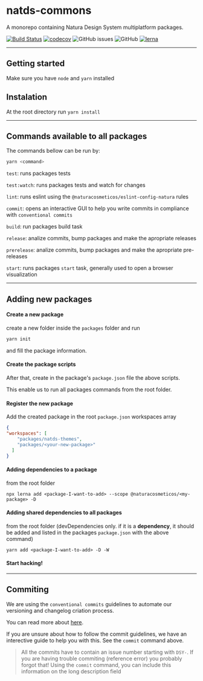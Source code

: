 # natds-commons

A monorepo containing Natura Design System multiplatform packages.

[![Build Status](https://app.bitrise.io/app/31fba7fef7b852a0/status.svg?token=cq37m7wlp8mfWe2kfQ2u-w&branch=main)](https://app.bitrise.io/app/31fba7fef7b852a0) [![codecov](https://codecov.io/gh/natura-cosmeticos/natds-commons/branch/main/graph/badge.svg)](https://codecov.io/gh/natura-cosmeticos/natds-commons) ![GitHub issues](https://img.shields.io/github/issues/natura-cosmeticos/natds-commons) ![GitHub](https://img.shields.io/github/license/natura-cosmeticos/natds-commons) [![lerna](https://img.shields.io/badge/maintained%20with-lerna-cc00ff.svg)](https://lerna.js.org/)


___

## Getting started

Make sure you have `node` and `yarn` installed

## Instalation

At the root directory run `yarn install`

___

## Commands available to all packages

The commands bellow can be run by:

```bash
yarn <command>
```

`test`: runs packages tests

`test:watch`: runs packages tests and watch for changes

`lint`: runs eslint using the `@naturacosmeticos/eslint-config-natura` rules

`commit`: opens an interactive GUI to help you write commits in compliance with `conventional commits`

`build`: run packages build task

`release`: analize commits, bump packages and make the apropriate releases

`prerelease`: analize commits, bump packages and make the apropriate pre-releases

`start`: runs packages `start` task, generally used to open a browser visualization

___

## Adding new packages

#### Create a new package

create a new folder inside the `packages` folder and run

```bash
yarn init
```

and fill the package information.

#### Create the package scripts

After that, create in the package's `package.json` file the above scripts.

This enable us to run all packages commands from the root folder.

#### Register the new package

Add the created package in the root `package.json` workspaces array

```json
{
"workspaces": [
    "packages/natds-themes",
    "packages/<your-new-package>"
  ]
}
```

#### Adding dependencies to a package

from the root folder

```shell
npx lerna add <package-I-want-to-add> --scope @naturacosmeticos/<my-package> -D
```

#### Adding shared dependencies to all packages

from the root folder (devDependencies only. if it is a **dependency**, it should be added and listed in the packages `package.json` with the above command)

```shell
yarn add <package-I-want-to-add> -D -W
```

#### Start hacking!

___

## Commiting

We are using the `conventional commits` guidelines to automate our versioning and changelog criation process.

You can read more about [here](https://www.conventionalcommits.org/en/v1.0.0/).

If you are unsure about how to follow the commit guidelines, we have an interective guide to help you with this. See the `commit` command above.

> All the commits have to contain an issue number starting with `DSY-`. If you are having trouble commiting (reference error) you probably forgot that! Using the `commit` command, you can include this information on the long description field
